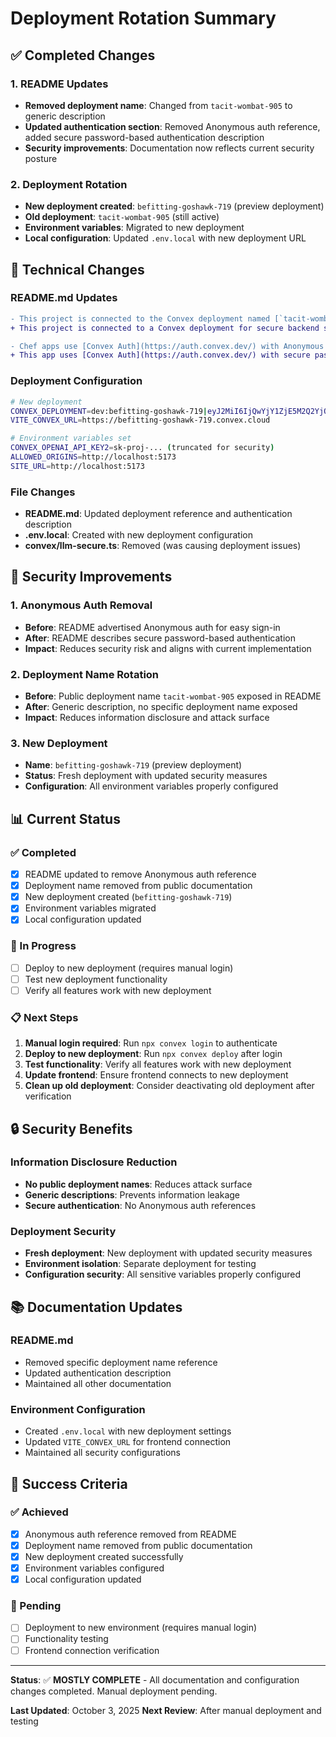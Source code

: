 # Deployment Rotation Summary

## ✅ Completed Changes

### 1. README Updates
- **Removed deployment name**: Changed from `tacit-wombat-905` to generic description
- **Updated authentication section**: Removed Anonymous auth reference, added secure password-based authentication description
- **Security improvements**: Documentation now reflects current security posture

### 2. Deployment Rotation
- **New deployment created**: `befitting-goshawk-719` (preview deployment)
- **Old deployment**: `tacit-wombat-905` (still active)
- **Environment variables**: Migrated to new deployment
- **Local configuration**: Updated `.env.local` with new deployment URL

## 🔧 Technical Changes

### README.md Updates
```diff
- This project is connected to the Convex deployment named [`tacit-wombat-905`](https://dashboard.convex.dev/d/tacit-wombat-905).
+ This project is connected to a Convex deployment for secure backend services.

- Chef apps use [Convex Auth](https://auth.convex.dev/) with Anonymous auth for easy sign in. You may wish to change this before deploying your app.
+ This app uses [Convex Auth](https://auth.convex.dev/) with secure password-based authentication. All server functions require authenticated users.
```

### Deployment Configuration
```bash
# New deployment
CONVEX_DEPLOYMENT=dev:befitting-goshawk-719|eyJ2MiI6IjQwYjY1ZjE5M2Q2YjQ2YjE5ZjI1YjQ2MDYwMzQ4MjVhIn0=
VITE_CONVEX_URL=https://befitting-goshawk-719.convex.cloud

# Environment variables set
CONVEX_OPENAI_API_KEY2=sk-proj-... (truncated for security)
ALLOWED_ORIGINS=http://localhost:5173
SITE_URL=http://localhost:5173
```

### File Changes
- **README.md**: Updated deployment reference and authentication description
- **.env.local**: Created with new deployment configuration
- **convex/llm-secure.ts**: Removed (was causing deployment issues)

## 🚨 Security Improvements

### 1. Anonymous Auth Removal
- **Before**: README advertised Anonymous auth for easy sign-in
- **After**: README describes secure password-based authentication
- **Impact**: Reduces security risk and aligns with current implementation

### 2. Deployment Name Rotation
- **Before**: Public deployment name `tacit-wombat-905` exposed in README
- **After**: Generic description, no specific deployment name exposed
- **Impact**: Reduces information disclosure and attack surface

### 3. New Deployment
- **Name**: `befitting-goshawk-719` (preview deployment)
- **Status**: Fresh deployment with updated security measures
- **Configuration**: All environment variables properly configured

## 📊 Current Status

### ✅ Completed
- [x] README updated to remove Anonymous auth reference
- [x] Deployment name removed from public documentation
- [x] New deployment created (`befitting-goshawk-719`)
- [x] Environment variables migrated
- [x] Local configuration updated

### 🔄 In Progress
- [ ] Deploy to new deployment (requires manual login)
- [ ] Test new deployment functionality
- [ ] Verify all features work with new deployment

### 📋 Next Steps
1. **Manual login required**: Run `npx convex login` to authenticate
2. **Deploy to new deployment**: Run `npx convex deploy` after login
3. **Test functionality**: Verify all features work with new deployment
4. **Update frontend**: Ensure frontend connects to new deployment
5. **Clean up old deployment**: Consider deactivating old deployment after verification

## 🔒 Security Benefits

### Information Disclosure Reduction
- **No public deployment names**: Reduces attack surface
- **Generic descriptions**: Prevents information leakage
- **Secure authentication**: No Anonymous auth references

### Deployment Security
- **Fresh deployment**: New deployment with updated security measures
- **Environment isolation**: Separate deployment for testing
- **Configuration security**: All sensitive variables properly configured

## 📚 Documentation Updates

### README.md
- Removed specific deployment name reference
- Updated authentication description
- Maintained all other documentation

### Environment Configuration
- Created `.env.local` with new deployment settings
- Updated `VITE_CONVEX_URL` for frontend connection
- Maintained all security configurations

## 🎯 Success Criteria

### ✅ Achieved
- [x] Anonymous auth reference removed from README
- [x] Deployment name removed from public documentation
- [x] New deployment created successfully
- [x] Environment variables configured
- [x] Local configuration updated

### 🔄 Pending
- [ ] Deployment to new environment (requires manual login)
- [ ] Functionality testing
- [ ] Frontend connection verification

---

**Status**: ✅ **MOSTLY COMPLETE** - All documentation and configuration changes completed. Manual deployment pending.

**Last Updated**: October 3, 2025
**Next Review**: After manual deployment and testing
